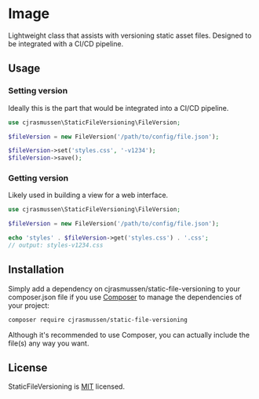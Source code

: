 # Image

Lightweight class that assists with versioning static asset files. Designed to be integrated with a CI/CD pipeline.

## Usage

### Setting version

Ideally this is the part that would be integrated into a CI/CD pipeline.

```php
use cjrasmussen\StaticFileVersioning\FileVersion;

$fileVersion = new FileVersion('/path/to/config/file.json');

$fileVersion->set('styles.css', '-v1234');
$fileVersion->save();
```

### Getting version

Likely used in building a view for a web interface.

```php
use cjrasmussen\StaticFileVersioning\FileVersion;

$fileVersion = new FileVersion('/path/to/config/file.json');

echo 'styles' . $fileVersion->get('styles.css') . '.css';
// output: styles-v1234.css
```

## Installation

Simply add a dependency on cjrasmussen/static-file-versioning to your composer.json file if you use [Composer](https://getcomposer.org/) to manage the dependencies of your project:

```sh
composer require cjrasmussen/static-file-versioning
```

Although it's recommended to use Composer, you can actually include the file(s) any way you want.


## License

StaticFileVersioning is [MIT](http://opensource.org/licenses/MIT) licensed.
